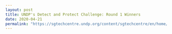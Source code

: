 ```yaml
---
layout: post
title: UNDP's Detect and Protect Challenge: Round 1 Winners
date: 2020-04-21
permalink: "https://sgtechcentre.undp.org/content/sgtechcentre/en/home/blogs/-covid19detect-protect-challenge--announcing-round-1-winners1.html/"
---
```

